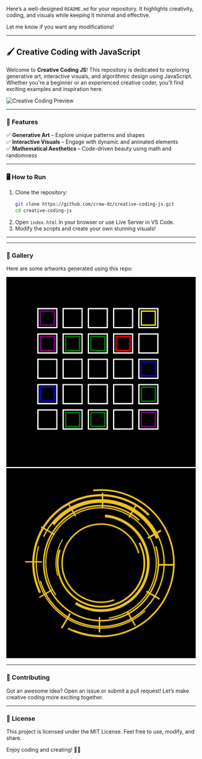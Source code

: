 Here’s a well-designed `README.md` for your repository. It highlights creativity, coding, and visuals while keeping it minimal and effective.  

Let me know if you want any modifications!  

---

## 🖌️ Creative Coding with JavaScript

Welcome to **Creative Coding JS**! This repository is dedicated to exploring generative art, interactive visuals, and algorithmic design using JavaScript. Whether you're a beginner or an experienced creative coder, you'll find exciting examples and inspiration here.  

![Creative Coding Preview](./path-to-your-image.png)  

---

### 🚀 Features
✅ **Generative Art** – Explore unique patterns and shapes  
✅ **Interactive Visuals** – Engage with dynamic and animated elements  
✅ **Mathematical Aesthetics** – Code-driven beauty using math and randomness  

---

### 🖥️ How to Run  
1. Clone the repository:  
   ```sh
   git clone https://github.com/crow-dz/creative-coding-js.git
   cd creative-coding-js
   ```
2. Open `index.html` in your browser or use Live Server in VS Code.  
3. Modify the scripts and create your own stunning visuals!  

---



---

### 🎨 Gallery  
Here are some artworks generated using this repo:  

![Example 1](./assets/2025.03.22-22.00.49.png)  
![Example 2](./assets/2025.03.25-22.13.01.png)  

---

### 🌟 Contributing  
Got an awesome idea? Open an issue or submit a pull request! Let’s make creative coding more exciting together.  

---

### 📜 License  
This project is licensed under the MIT License. Feel free to use, modify, and share.  

Enjoy coding and creating! 🚀✨